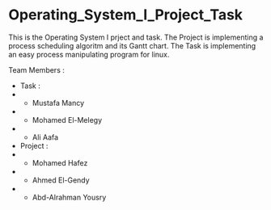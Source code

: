 # Operating_System_I_Project_Task

This is the Operating System I prject and task. The Project is implementing a process scheduling algoritm and its Gantt chart. The Task is implementing an easy process manipulating program for linux.

Team Members :
- Task :
- - Mustafa Mancy
- - Mohamed El-Melegy
- - Ali Aafa
- Project :
- - Mohamed Hafez
- - Ahmed El-Gendy
- - Abd-Alrahman Yousry
